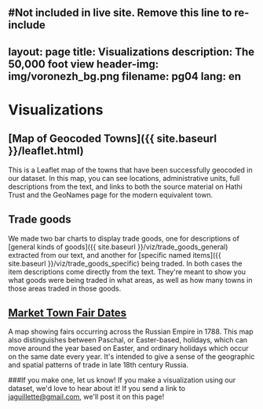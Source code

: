 #Not included in live site. Remove this line to re-include
---
layout: page
title: Visualizations
description: The 50,000 foot view
header-img: img/voronezh_bg.png
filename: pg04
lang: en
---
Visualizations
===============

[Map of Geocoded Towns]({{ site.baseurl }}/leaflet.html)
-----------------------
This is a Leaflet map of the towns that have been successfully geocoded in our dataset. In this map, you can see locations, administrative units, full descriptions from the text, and links to both the source material on Hathi Trust and the GeoNames page for the modern equivalent town.


Trade goods
-----------
We made two bar charts to display trade goods, one for descriptions of [general kinds of goods]({{ site.baseurl }}/viz/trade_goods_general) extracted from our text, and another for [specific named items]({{ site.baseurl }}/viz/trade_goods_specific) being traded. In both cases the item descriptions come directly from the text. They're meant to show you what goods were being traded in what areas, as well as how many towns in those areas traded in those goods.

[Market Town Fair Dates](https://jaguillette.cartodb.com/viz/1c6e86b0-ab16-11e4-81da-0e4fddd5de28/public_map)
-----------------------------
A map showing fairs occurring across the Russian Empire in 1788. This map also distinguishes between Paschal, or Easter-based, holidays, which can move around the year based on Easter, and ordinary holidays which occur on the same date every year. It's intended to give a sense of the geographic and spatial patterns of trade in late 18th century Russia.

###If you make one, let us know!
If you make a visualization using our dataset, we'd love to hear about it! If you send a link to <jaguillette@gmail.com>, we'll post it on this page!


